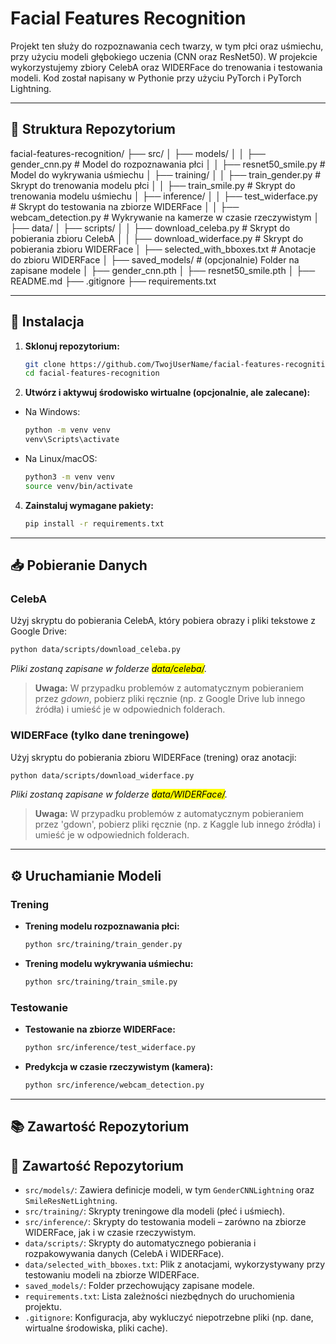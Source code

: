 # Facial Features Recognition

Projekt ten służy do rozpoznawania cech twarzy, w tym płci oraz uśmiechu, przy użyciu modeli głębokiego uczenia (CNN oraz ResNet50). W projekcie wykorzystujemy zbiory CelebA oraz WIDERFace do trenowania i testowania modeli. Kod został napisany w Pythonie przy użyciu PyTorch i PyTorch Lightning.

---

## 📂 Struktura Repozytorium

facial-features-recognition/ 
├── src/
│   ├── models/
│   │   ├── gender_cnn.py         # Model do rozpoznawania płci
│   │   ├── resnet50_smile.py     # Model do wykrywania uśmiechu
│   ├── training/
│   │   ├── train_gender.py       # Skrypt do trenowania modelu płci
│   │   ├── train_smile.py        # Skrypt do trenowania modelu uśmiechu
│   ├── inference/
│   │   ├── test_widerface.py     # Skrypt do testowania na zbiorze WIDERFace
│   │   ├── webcam_detection.py   # Wykrywanie na kamerze w czasie rzeczywistym
│
├── data/
│   ├── scripts/
│   │   ├── download_celeba.py    # Skrypt do pobierania zbioru CelebA
│   │   ├── download_widerface.py # Skrypt do pobierania zbioru WIDERFace
│   ├── selected_with_bboxes.txt  # Anotacje do zbioru WIDERFace
│
├── saved_models/                 # (opcjonalnie) Folder na zapisane modele
│   ├── gender_cnn.pth
│   ├── resnet50_smile.pth
│
├── README.md
├── .gitignore
├── requirements.txt

---

## 🚀 Instalacja

1. **Sklonuj repozytorium:**

   ```bash
   git clone https://github.com/TwojUserName/facial-features-recognition.git
   cd facial-features-recognition

2. **Utwórz i aktywuj środowisko wirtualne (opcjonalnie, ale zalecane):**
   
- Na Windows:
     
   ```bash
   python -m venv venv
   venv\Scripts\activate
   ```
   
- Na Linux/macOS:
     
   ```bash
   python3 -m venv venv
   source venv/bin/activate
   ```

4. **Zainstaluj wymagane pakiety:**
   
   ```bash
   pip install -r requirements.txt
   ```

---

## 📥 Pobieranie Danych

### CelebA

   Użyj skryptu do pobierania CelebA, który pobiera obrazy i pliki tekstowe z Google Drive:
   
   ```bash
   python data/scripts/download_celeba.py
   ```

   *Pliki zostaną zapisane w folderze <mark>data/celeba/</mark>.*
   
> **Uwaga:** W przypadku problemów z automatycznym pobieraniem przez *gdown*, pobierz pliki ręcznie (np. z Google Drive lub innego źródła) i umieść je w odpowiednich folderach.

### WIDERFace (tylko dane treningowe)

   Użyj skryptu do pobierania zbioru WIDERFace (trening) oraz anotacji:
   
   ```bash
   python data/scripts/download_widerface.py
   ```

   *Pliki zostaną zapisane w folderze <mark>data/WIDERFace/</mark>.*
   
> **Uwaga:** W przypadku problemów z automatycznym pobieraniem przez 'gdown', pobierz pliki ręcznie (np. z Kaggle lub innego źródła) i umieść je w odpowiednich folderach.

---

## ⚙️ Uruchamianie Modeli

### Trening

- **Trening modelu rozpoznawania płci:**

   ```bash
   python src/training/train_gender.py
   ```

- **Trening modelu wykrywania uśmiechu:**

  ```bash
  python src/training/train_smile.py
  ```

### Testowanie

- **Testowanie na zbiorze WIDERFace:**

  ```bash
  python src/inference/test_widerface.py
  ```

- **Predykcja w czasie rzeczywistym (kamera):**

  ```bash
  python src/inference/webcam_detection.py
  ```

---

## 📚 Zawartość Repozytorium

## 📂 Zawartość Repozytorium

- `src/models/`: Zawiera definicje modeli, w tym `GenderCNNLightning` oraz `SmileResNetLightning`.
- `src/training/`: Skrypty treningowe dla modeli (płeć i uśmiech).
- `src/inference/`: Skrypty do testowania modeli – zarówno na zbiorze WIDERFace, jak i w czasie rzeczywistym.
- `data/scripts/`: Skrypty do automatycznego pobierania i rozpakowywania danych (CelebA i WIDERFace).
- `data/selected_with_bboxes.txt`: Plik z anotacjami, wykorzystywany przy testowaniu modeli na zbiorze WIDERFace.
- `saved_models/`: Folder przechowujący zapisane modele.
- `requirements.txt`: Lista zależności niezbędnych do uruchomienia projektu.
- `.gitignore`: Konfiguracja, aby wykluczyć niepotrzebne pliki (np. dane, wirtualne środowiska, pliki cache).

